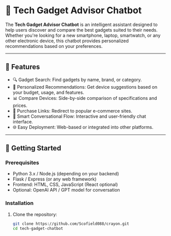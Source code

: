 # 🤖 Tech Gadget Advisor Chatbot

The **Tech Gadget Advisor Chatbot** is an intelligent assistant designed to help users discover and compare the best gadgets suited to their needs. Whether you're looking for a new smartphone, laptop, smartwatch, or any other electronic device, this chatbot provides personalized recommendations based on your preferences.

---

## 🔧 Features

- 🔍 Gadget Search: Find gadgets by name, brand, or category.
- 🎯 Personalized Recommendations: Get device suggestions based on your budget, usage, and features.
- 📊 Compare Devices: Side-by-side comparison of specifications and prices.
- 🛒 Purchase Links: Redirect to popular e-commerce sites.
- 🧠 Smart Conversational Flow: Interactive and user-friendly chat interface.
- 🌐 Easy Deployment: Web-based or integrated into other platforms.

---

## 🚀 Getting Started

### Prerequisites

- Python 3.x / Node.js (depending on your backend)
- Flask / Express (or any web framework)
- Frontend: HTML, CSS, JavaScript (React optional)
- Optional: OpenAI API / GPT model for conversation

### Installation

1. Clone the repository:
   ```bash
   git clone https://github.com/Scofield088/crayon.git
   cd tech-gadget-chatbot
